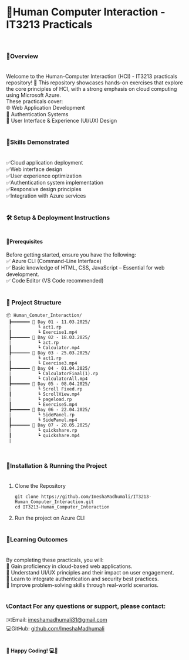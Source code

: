 # 🌟Human Computer Interaction - IT3213 Practicals
<br>

### 🚀Overview<br><br>
Welcome to the Human-Computer Interaction (HCI) - IT3213 practicals repository! 🎉 This repository showcases hands-on exercises that explore the core principles of HCI, with a strong emphasis on cloud computing using Microsoft Azure. <br>These practicals cover:<br>
🌐 Web Application Development<br>
🔐 Authentication Systems<br>
🎨 User Interface & Experience (UI/UX) Design<br><br>

### 🎯Skills Demonstrated<br><br>
✅Cloud application deployment<br>
✅Web interface design<br>
✅User experience optimization<br>
✅Authentication system implementation<br>
✅Responsive design principles<br>
✅Integration with Azure services<br><br>

### 🛠️ Setup & Deployment Instructions<br><br>
#### 📌Prerequisites<br>

Before getting started, ensure you have the following:<br>
✅ Azure CLI (Command-Line Interface)<br>
✅ Basic knowledge of HTML, CSS, JavaScript – Essential for web development.<br>
✅ Code Editor (VS Code recommended)  <br><br>

### 📂 Project Structure
```
📦 Human_Comuter_Interaction/
 ┣━━━━━━━ 📂 Day 01 - 11.03.2025/
 |          ┗ act1.rp
 ┃          ┗ Exercise1.mp4
 ┣━━━━━━━ 📂 Day 02 - 18.03.2025/
 |          ┗ act.rp
 ┃          ┗ Calculator.mp4
 ┣━━━━━━━ 📂 Day 03 - 25.03.2025/
 |          ┗ act1.rp
 ┃          ┗ Exercise3.mp4
 ┣━━━━━━━ 📂 Day 04 - 01.04.2025/
 |          ┗ CalculatorFinal(1).rp
 ┃          ┗ CalculatorAll.mp4
 ┣━━━━━━━ 📂 Day 05 - 08.04.2025/
 |          ┗ Scroll Fixed.rp
 ┃          ┗ ScrollView.mp4
 |          ┗ pageload.rp
 ┃          ┗ Exercise5.mp4
 ┣━━━━━━━ 📂 Day 06 - 22.04.2025/
 |          ┗ SidePanel.rp
 ┃          ┗ SidePanel.mp4
 ┣━━━━━━━ 📂 Day 07 - 20.05.2025/
 |          ┗ quickshare.rp
 ┃          ┗ quickshare.mp4
 |
 
 

```

### 🔧Installation & Running the Project<br><br>
1. Clone the Repository<br>

   ```
   git clone https://github.com/ImeshaMadhumali/IT3213-Human_Computer_Interaction.git
   cd IT3213-Human_Computer_Interaction
   ``` 
2. Run the project on Azure CLI<br><br>

### 📖Learning Outcomes<br><br>

By completing these practicals, you will:<br>
🎯 Gain proficiency in cloud-based web applications.<br>
🎯 Understand UI/UX principles and their impact on user engagement.<br>
🎯 Learn to integrate authentication and security best practices.<br>
🎯 Improve problem-solving skills through real-world scenarios.<br><br>

### 📞Contact For any questions or support, please contact:<br>

✉️Email: imeshamadhumali31@gmail.com<br>
💻GitHub: [github.com/ImeshaMadhumali](https://github.com/ImeshaMadhumali)<br><br>

#### 🚀 Happy Coding! 💻🎨
